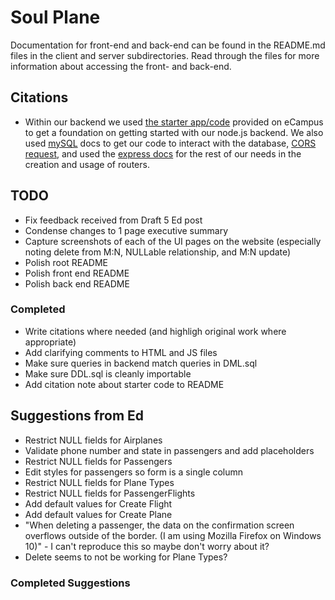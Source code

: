 # Soul Plane

Documentation for front-end and back-end can be found in the README.md files in the client and server subdirectories. Read through the files for more information about accessing the front- and back-end.

## Citations
- Within our backend we used [the starter app/code](https://github.com/osu-cs340-ecampus/nodejs-starter-app) provided on eCampus to get a foundation on getting started with our node.js backend. We also used [mySQL](https://sidorares.github.io/node-mysql2/docs) docs to get our code to interact with the database, [CORS request](https://www.twilio.com/en-us/blog/add-cors-support-express-typescript-api), and used the [express docs](https://expressjs.com/en/guide/routing.html) for the rest of our needs in the creation and usage of routers.

## TODO
- Fix feedback received from Draft 5 Ed post
- Condense changes to 1 page executive summary
- Capture screenshots of each of the UI pages on the website (especially noting delete from M:N, NULLable relationship, and M:N update)
- Polish root README
- Polish front end README 
- Polish back end README

### Completed
- Write citations where needed (and highligh original work where appropriate)
- Add clarifying comments to HTML and JS files
- Make sure queries in backend match queries in DML.sql
- Make sure DDL.sql is cleanly importable
- Add citation note about starter code to README

## Suggestions from Ed
- Restrict NULL fields for Airplanes
- Validate phone number and state in passengers and add placeholders
- Restrict NULL fields for Passengers
- Edit styles for passengers so form is a single column
- Restrict NULL fields for Plane Types
- Restrict NULL fields for PassengerFlights
- Add default values for Create Flight
- Add default values for Create Plane
- "When deleting a passenger, the data on the confirmation screen overflows outside of the border. (I am using Mozilla Firefox on Windows 10)" - I can't reproduce this so maybe don't worry about it?
- Delete seems to not be working for Plane Types?

### Completed Suggestions

